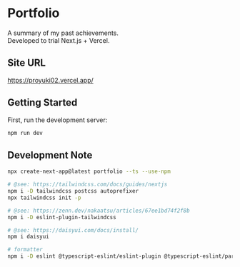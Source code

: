# Portfolio

A summary of my past achievements.  
Developed to trial Next.js + Vercel.

## Site URL

https://proyuki02.vercel.app/

## Getting Started

First, run the development server:

```bash
npm run dev
```

## Development Note

```bash
npx create-next-app@latest portfolio --ts --use-npm

# @see: https://tailwindcss.com/docs/guides/nextjs
npm i -D tailwindcss postcss autoprefixer
npx tailwindcss init -p

# @see: https://zenn.dev/nakaatsu/articles/67ee1bd74f2f8b
npm i -D eslint-plugin-tailwindcss

# @see: https://daisyui.com/docs/install/
npm i daisyui

# formatter
npm i -D eslint @typescript-eslint/eslint-plugin @typescript-eslint/parser prettier eslint-config-prettier eslint-plugin-prettier
```
